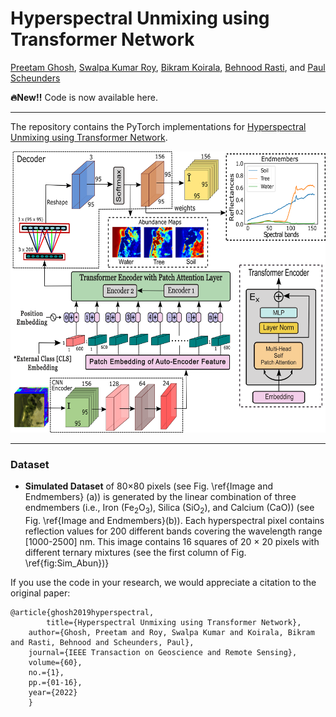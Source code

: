 # Hyperspectral Unmixing using Transformer Network

[Preetam Ghosh](https://scholar.google.com/citations?user=2HrZI6sAAAAJ&hl=en), [Swalpa Kumar Roy](https://swalpa.github.io), [Bikram Koirala](https://visielab.uantwerpen.be/people/bikram-koirala), [Behnood Rasti](https://scholar.google.com/citations?user=hA_Xi6MAAAAJ&hl=en), and [Paul Scheunders](https://visielab.uantwerpen.be/people/paul-scheunders) 

<strong>:fire:New:bangbang:</strong></font></sup> Code is now available here.
___________

The repository contains the PyTorch implementations for [Hyperspectral Unmixing using Transformer Network](https://ieeexplore.ieee.org/document/9848995).

<img src="./model.png" width="700" height="450"/>

---------------------
### Dataset

* **Simulated Dataset** of 80$\times$80 pixels (see Fig. \ref{Image and Endmembers} (a)) is generated by the linear combination of three endmembers (i.e., Iron (Fe$_2$O$_3$), Silica (SiO$_2$), and Calcium (CaO)) (see Fig. \ref{Image and Endmembers}(b)). Each hyperspectral pixel contains reflection values for 200 different bands covering the wavelength range [1000-2500] nm. This image contains 16 squares of 20 $\times$ 20 pixels with different ternary mixtures (see the first column of Fig. \ref{fig:Sim_Abun})}


If you use the code in your research, we would appreciate a citation to the original paper:

	@article{ghosh2019hyperspectral,
        	title={Hyperspectral Unmixing using Transformer Network},
		author={Ghosh, Preetam and Roy, Swalpa Kumar and Koirala, Bikram and Rasti, Behnood and Scheunders, Paul},
		journal={IEEE Transaction on Geoscience and Remote Sensing},
		volume={60},
		no.={1},
		pp.={01-16},
		year={2022}
		}
